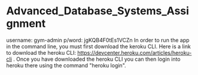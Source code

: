# Advanced_Database_Systems_Assignment
username: gym-admin
p/word: jgKQB4F0tEs1VCZn
In order to run the app in the command line, you must first download the keroku CLI. Here is a link to download the heroku CLI: https://devcenter.heroku.com/articles/heroku-cli . Once you have downloaded the heroku CLI you can then login into heroku there using the command "heroku login". 
